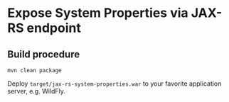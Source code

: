 # Expose System Properties via JAX-RS endpoint

## Build procedure 
```
mvn clean package
```

Deploy `target/jax-rs-system-properties.war` to your favorite application server, e.g. WildFly.